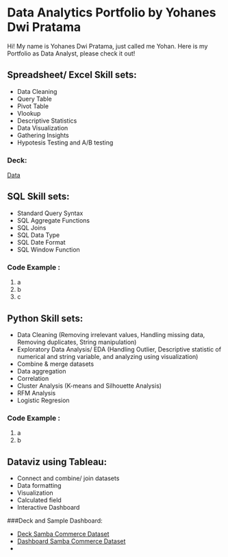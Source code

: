 # Data Analytics Portfolio by Yohanes Dwi Pratama

Hi! My name is Yohanes Dwi Pratama, just called me Yohan. Here is my Portfolio as Data Analyst, please check it out!

## Spreadsheet/ Excel Skill sets:
- Data Cleaning
- Query Table
- Pivot Table
- Vlookup
- Descriptive Statistics
- Data Visualization
- Gathering Insights
- Hypotesis Testing and A/B testing

### Deck:
[Data](https://)

## SQL Skill sets:
- Standard Query Syntax
- SQL Aggregate Functions
- SQL Joins
- SQL Data Type
- SQL Date Format
- SQL Window Function

### Code Example :
1. a
2. b 
3. c

## Python Skill sets:
- Data Cleaning (Removing irrelevant values, Handling missing data, Removing duplicates, String manipulation)
- Exploratory Data Analysis/ EDA (Handling Outlier, Descriptive statistic of numerical and string variable, and analyzing using visualization)
- Combine & merge datasets
- Data aggregation
- Correlation
- Cluster Analysis (K-means and Silhouette Analysis)
- RFM Analysis
- Logistic Regresion

### Code Example :
1. a
2. b 

## Dataviz using Tableau:
- Connect and combine/ join datasets
- Data formatting
- Visualization
- Calculated field
- Interactive Dashboard

###Deck and Sample Dashboard:
- [Deck Samba Commerce Dataset](https://docs.google.com/presentation/d/108Fw5F9V1dhDzcypIAfEm1_G7P2EVOg6a-MnE9D45rk/edit?usp=sharing)
- [Dashboard Samba Commerce Dataset](https://public.tableau.com/views/W10W11_JAN23_Yohanes_Dwi_Pratama_Intermediate/Dashboard1?:language=en-US&publish=yes&:display_count=n&:origin=viz_share_link)
- 
